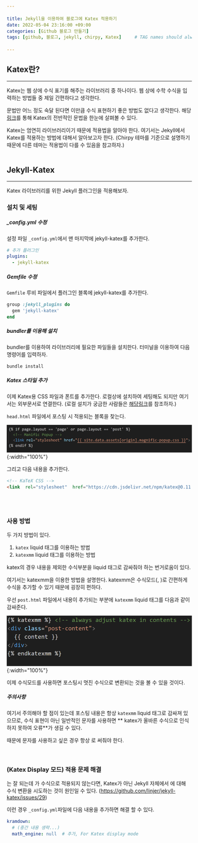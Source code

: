 ```yaml
---

title: Jekyll을 이용하여 블로그에 Katex 적용하기
date: 2022-05-04 23:16:00 +09:00
categories: [Github 블로그 만들기]
tags: [github, 블로그, jekyll, chirpy, Katex]     # TAG names should always be lowercase

---
```


## Katex란?
--- 
Katex는 웹 상에 수식 표기를 해주는 라이브러리 중 하나이다.
웹 상에 수학 수식을 입력하는 방법들 중 제일 간편하다고 생각한다. 

문법만 어느 정도 숙달 된다면 이만큼 수식 표현하기 좋은 방법도 없다고 생각한다. 
해당 [링크](https://katex.org/docs/supported.html)를 통해 Katex의 전반적인 문법을 한눈에 살펴볼 수 있다.  

Katex는 엄연히 라이브러리이기 때문에 적용법을 알아야 한다.
여기서는 Jekyll에서 Katex를 적용하는 방법에 대해서 알아보고자 한다. 
(Chirpy 테마를 기준으로 설명하기 때문에 다른 테마는 적용법이 다를 수 있음을 참고하자.)
<br>
<br>

## Jekyll-Katex
---
Katex 라이브러리를 위한 Jekyll 플러그인을 적용해보자. 

### 설치 및 세팅
##### _config.yml 수정  
설정 파일 `_config.yml`에서 맨 마지막에  jekyll-katex를 추가한다. 
```yaml
# 추가 플러그인
plugins:
  - jekyll-katex
```

##### Gemfile 수정
`Gemfile` 루비 파일에서 플러그인 블록에 jekyll-katex를 추가한다. 
```ruby
group :jekyll_plugins do
  gem 'jekyll-katex'
end
```

##### bundler를 이용해 설치
bundler를 이용하여 라이브러리에 필요한 파일들을 설치한다. 
터미널을 이용하여 다음 명령어를 입력하자.
```bash
bundle install
``` 

##### Katex 스타일 추가
이제 Katex용 CSS 파일과 폰트를 추가한다.
로컬상에 설치하여 세팅해도 되지만 여기서는 외부문서로 연결한다. 
(로컬 설치가 궁금한 사람들은 [해당링크](https://github.com/KaTeX/KaTeX)를 참조하자.)

`head.html` 파일에서 포스팅 시 적용되는 블록을 찾는다. 

![head](/assets/img/posting/adjust-katex/head.png){:width="100%"}

그리고 다음 내용을 추가한다. 
```html
<!-- KaTeX CSS -->
<link  rel="stylesheet"  href="https://cdn.jsdelivr.net/npm/katex@0.11.1/dist/katex.min.css"  integrity="sha384-zB1R0rpPzHqg7Kpt0Aljp8JPLqbXI3bhnPWROx27a9N0Ll6ZP/+DiW/UqRcLbRjq"  crossorigin="anonymous">
``` 
<br>
<br>

### 사용 방법 
두 가지 방법이 있다. 

 1. `katex` liquid 태그를 이용하는 방법
 2. `katexmm`  liquid 태그를 이용하는 방법

katex의 경우 내용을 제외한 수식부분을 liquid 태그로 감싸줘야 하는 번거로움이 있다. 

여기서는 katexmm을 이용한 방법을 설명한다. katexmm은 수식모드(, )로 간편하게 수식을 추가할 수 있기 때문에 굉장히 편하다. 

우선 `post.html` 파일에서 내용이 추가되는 부분에 `katexmm` liquid 태그를 다음과 같이 감싸준다.

![katexmm](/assets/img/posting/adjust-katex/katexmm.png){:width="100%"}

이제 수식모드를 사용하면 포스팅시 멋진 수식으로 변환되는 것을 볼 수 있을 것이다.
<br>

##### 주의사항
여기서 주의해야 할 점이 있는데 포스팅 내용은 항상 `katexmm` liquid 태그로 감싸져 있으므로,  수식 표현이 아닌 일반적인  문자를 사용하면 ** katex가 올바른 수식으로 인식하지 못하여 오류**가 생길 수 있다.

때문에  문자를 사용하고 싶은 경우 항상  로 써줘야 한다.  
<br>
<br>

### (Katex Display 모드) 적용 문제 해결
는 잘 되는데  가 수식으로 적용되지 않는다면, Katex가 아닌 Jekyll 자체에서 에 대해 수식 변환을 시도하는 것이 원인일 수 있다. 
(<https://github.com/linjer/jekyll-katex/issues/29>)

이런 경우 `_config.yml`파일에 다음 내용을 추가하면 해결 할 수 있다.
```yaml
kramdown:
  # (중간 내용 생략...)
  math_engine: null  # 추가, For Katex display mode
```
<br>
<br>
